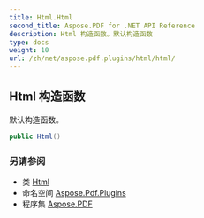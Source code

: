 ```yaml
---
title: Html.Html
second_title: Aspose.PDF for .NET API Reference
description: Html 构造函数。默认构造函数
type: docs
weight: 10
url: /zh/net/aspose.pdf.plugins/html/html/
---
```

## Html 构造函数

默认构造函数。

```csharp
public Html()
```

### 另请参阅

* 类 [Html](../)
* 命名空间 [Aspose.Pdf.Plugins](../../../aspose.pdf.plugins/)
* 程序集 [Aspose.PDF](../../../)